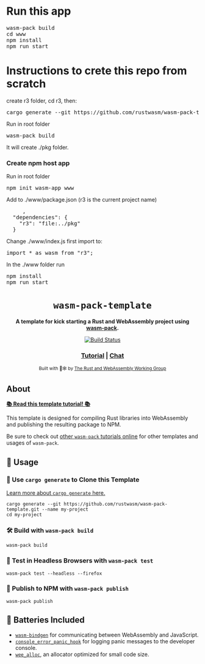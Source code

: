 <h1>Run this app</h1>

<pre>
wasm-pack build
cd www
npm install
npm run start
</pre>

<h1>Instructions to crete this repo from scratch</h1>

create r3 folder, cd r3, then:
<pre>cargo generate --git https://github.com/rustwasm/wasm-pack-template</pre>

Run in root folder

<pre>wasm-pack build</pre>

It will create ./pkg folder. 

<h3>Create npm host app</h3>
Run in root folder
<pre>npm init wasm-app www</pre>


Add to ./www/package.json (r3 is the current project name)
<pre>
     ,
  "dependencies": {
    "r3": "file:../pkg"
  }</pre>

Change ./www/index.js first import to:

<pre>import * as wasm from "r3";</pre>

In the ./www folder run 
<pre>npm install
npm run start</pre>

<div style="text-align:center">

  <h1><code>wasm-pack-template</code></h1>

<strong>A template for kick starting a Rust and WebAssembly project
using <a href="https://github.com/rustwasm/wasm-pack">wasm-pack</a>.</strong>

  <p>
    <a href="https://travis-ci.org/rustwasm/wasm-pack-template"><img src="https://img.shields.io/travis/rustwasm/wasm-pack-template.svg?style=flat-square" alt="Build Status" /></a>
  </p>

  <h3>
    <a href="https://rustwasm.github.io/docs/wasm-pack/tutorials/npm-browser-packages/index.html">Tutorial</a>
    <span> | </span>
    <a href="https://discordapp.com/channels/442252698964721669/443151097398296587">Chat</a>
  </h3>

<sub>Built with 🦀🕸 by <a href="https://rustwasm.github.io/">The Rust and WebAssembly Working Group</a></sub>
</div>

## About

[**📚 Read this template tutorial! 📚**][template-docs]

This template is designed for compiling Rust libraries into WebAssembly and publishing the resulting package to NPM.

Be sure to check out [other `wasm-pack` tutorials online][tutorials] for other templates and usages of `wasm-pack`.

[tutorials]: https://rustwasm.github.io/docs/wasm-pack/tutorials/index.html

[template-docs]: https://rustwasm.github.io/docs/wasm-pack/tutorials/npm-browser-packages/index.html

## 🚴 Usage

### 🐑 Use `cargo generate` to Clone this Template

[Learn more about `cargo generate` here.](https://github.com/ashleygwilliams/cargo-generate)

```
cargo generate --git https://github.com/rustwasm/wasm-pack-template.git --name my-project
cd my-project
```

### 🛠️ Build with `wasm-pack build`

```
wasm-pack build
```

### 🔬 Test in Headless Browsers with `wasm-pack test`

```
wasm-pack test --headless --firefox
```

### 🎁 Publish to NPM with `wasm-pack publish`

```
wasm-pack publish
```

## 🔋 Batteries Included

* [`wasm-bindgen`](https://github.com/rustwasm/wasm-bindgen) for communicating between WebAssembly and JavaScript.
* [`console_error_panic_hook`](https://github.com/rustwasm/console_error_panic_hook)
  for logging panic messages to the developer console.
* [`wee_alloc`](https://github.com/rustwasm/wee_alloc), an allocator optimized for small code size.
